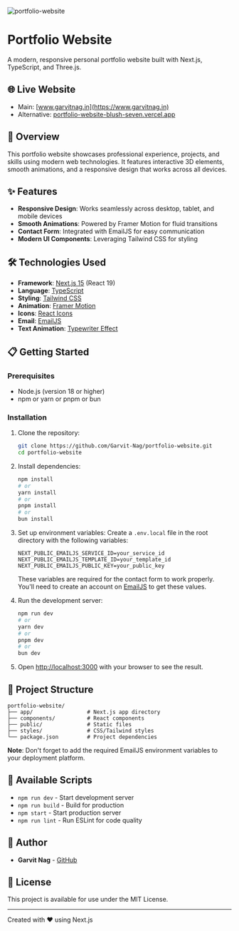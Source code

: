 ![portfolio-website](https://socialify.git.ci/Garvit-Nag/portfolio-website/image?font=Source+Code+Pro&language=1&name=1&owner=1&pattern=Brick+Wall&theme=Dark)

# Portfolio Website

A modern, responsive personal portfolio website built with Next.js, TypeScript, and Three.js.

## 🌐 Live Website

- Main: [www.garvitnag.in](https://www.garvitnag.in)
- Alternative: [portfolio-website-blush-seven.vercel.app](https://portfolio-website-blush-seven.vercel.app)

## 🚀 Overview

This portfolio website showcases professional experience, projects, and skills using modern web technologies. It features interactive 3D elements, smooth animations, and a responsive design that works across all devices.

## ✨ Features

- **Responsive Design**: Works seamlessly across desktop, tablet, and mobile devices
- **Smooth Animations**: Powered by Framer Motion for fluid transitions
- **Contact Form**: Integrated with EmailJS for easy communication
- **Modern UI Components**: Leveraging Tailwind CSS for styling

## 🛠️ Technologies Used

- **Framework**: [Next.js 15](https://nextjs.org/) (React 19)
- **Language**: [TypeScript](https://www.typescriptlang.org/)
- **Styling**: [Tailwind CSS](https://tailwindcss.com/)
- **Animation**: [Framer Motion](https://www.framer.com/motion/)
- **Icons**: [React Icons](https://react-icons.github.io/react-icons/)
- **Email**: [EmailJS](https://www.emailjs.com/)
- **Text Animation**: [Typewriter Effect](https://github.com/tameemsafi/typewriterjs)

## 📋 Getting Started

### Prerequisites

- Node.js (version 18 or higher)
- npm or yarn or pnpm or bun

### Installation

1. Clone the repository:
   ```bash
   git clone https://github.com/Garvit-Nag/portfolio-website.git
   cd portfolio-website
   ```

2. Install dependencies:
   ```bash
   npm install
   # or
   yarn install
   # or
   pnpm install
   # or
   bun install
   ```

3. Set up environment variables:
   Create a `.env.local` file in the root directory with the following variables:
   ```
   NEXT_PUBLIC_EMAILJS_SERVICE_ID=your_service_id
   NEXT_PUBLIC_EMAILJS_TEMPLATE_ID=your_template_id
   NEXT_PUBLIC_EMAILJS_PUBLIC_KEY=your_public_key
   ```
   These variables are required for the contact form to work properly. You'll need to create an account on [EmailJS](https://www.emailjs.com/) to get these values.

4. Run the development server:
   ```bash
   npm run dev
   # or
   yarn dev
   # or
   pnpm dev
   # or
   bun dev
   ```

5. Open [http://localhost:3000](http://localhost:3000) with your browser to see the result.

## 🔧 Project Structure

```
portfolio-website/
├── app/                 # Next.js app directory
├── components/          # React components
├── public/              # Static files
├── styles/              # CSS/Tailwind styles
└── package.json         # Project dependencies
```

**Note**: Don't forget to add the required EmailJS environment variables to your deployment platform.

## 🔄 Available Scripts

- `npm run dev` - Start development server
- `npm run build` - Build for production
- `npm start` - Start production server
- `npm run lint` - Run ESLint for code quality

## 👤 Author

- **Garvit Nag** - [GitHub](https://github.com/Garvit-Nag)

## 📄 License

This project is available for use under the MIT License.

---

Created with ❤️ using Next.js 

